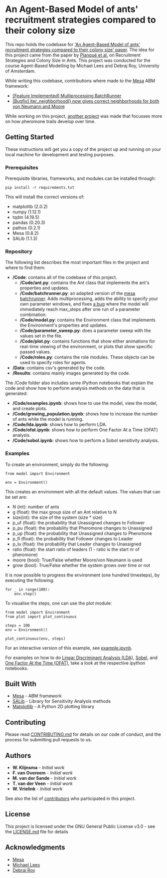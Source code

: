 # An Agent-Based Model of ants' recruitment strategies compared to their colony size

This repo holds the codebase for ['An Agent-Based Model of ants' recruitment strategies compared to their colony size' paper](TODO).
The idea for this project came from the paper by [Planqué et al.](https://www.ncbi.nlm.nih.gov/pmc/articles/PMC2915909/pdf/pone.0011664.pdf) on Recruitment Strategies and Colony Size in Ants.
This project was conducted for the course Agent-Based Modelling by Michael Lees and Debraj Roy, University of Amsterdam.

While writing this codebase, contributions where made to the [Mesa](https://github.com/projectmesa/mesa) ABM framework:
- [[Feature Implemented] Multiprocessing BatchRunner](https://github.com/projectmesa/mesa/pull/456)
- [[Bugfix] iter_neighborhood() now gives correct neighborhoods for both von Neumann and Moore](https://github.com/projectmesa/mesa/pull/459)

While working on this project, [another project](https://github.com/WouterVrielink/MC-ACO) was made that focusses more on how pheromone trails develop over time.

## Getting Started

These instructions will get you a copy of the project up and running on your local machine for development and testing purposes.

### Prerequisites

Prerequisite libraries, frameworks, and modules can be installed through:

```
pip install -r requirements.txt
```

This will install the correct versions of:
- matplotlib (2.0.2)
- numpy (1.12.1)
- tqdm (4.19.5)
- pandas (0.20.3)
- pathos (0.2.1)
- Mesa (0.8.2)
- SALib (1.1.3)

### Repository
The following list describes the most important files in the project and where to find them:
- **/Code**: contains all of the codebase of this project.
  - **/Code/ant.py**: contains the Ant class that implements the ant's properties and updates.
  - **/Code/batchrunner.py**: an adapted version of the [mesa batchrunner](https://github.com/projectmesa/mesa/blob/master/mesa/batchrunner.py). Adds multiprocessing, adds the ability to specify your own parameter windows, and fixes [a bug](https://github.com/projectmesa/mesa/issues/454) where the model will immediately reach max_steps after one run of a parameter combination.
  - **/Code/model.py**: contains the Environment class that implements the Environment's properties and updates.
  - **/Code/parameter_sweep.py**: does a parameter sweep with the values set in the file.
  - **/Code/plot.py**: contains functions that show either animations for real-time viewing of the environment, or plots that show specific passed values.
  - **/Code/roles.py**: contains the role modules. These objects can be used to specify roles for agents.
- **/Data**: contains csv's generated by the code.
- **/Results**: contains mainly images generated by the code.

The /Code folder also includes some iPython notebooks that explain the code and show how to perform analysis methods
 on the data that is generated:
- **/Code/examples.ipynb**: shows how to use the model, view the model, and create plots.
- **/Code/growing_population.ipynb**: shows how to increase the number of ants while the model is running.
- **/Code/lda.ipynb**: shows how to perform LDA.
- **/Code/ofat.ipynb**: shows how to perform One Factor At a Time (OFAT) analysis.
- **/Code/sobol.ipynb**: shows how to perform a Sobol sensitivity analysis.

### Examples
To create an environment, simply do the following:
```
from model import Environment

env = Environment()
```
This creates an environment with all the default values. The values that can be set are:
- N (int): number of ants
- g (float): the max group size of an Ant relative to N
- size(int): the size of the system (size * size)
- p_uf (float): the probability that Unassigned changes to Follower
- p_pu (float): the probability that Pheromone changes to Unassigned
- p_up (float): the probability that Unassigned changes to Pheromone
- p_fl (float): the probability that Follower changes to Leader
- p_lu (float): the probability that Leader changes to Unassigned
- ratio (float): the start ratio of leaders (1 - ratio is the start nr of pheromone)
- moore (bool): True/False whether Moore/von Neumann is used
- grow (bool): True/False whether the system grows over time or not

It is now possible to progress the environment (one hundred timesteps), by executing the following:
```
for _ in range(100):
    env.step()
```
To visualise the steps, one can use the plot module:
```
from model import Environment
from plot import plot_continuous

steps = 100
env = Environment()

plot_continuous(env, steps)
```

For an interactive version of this example, see [example.ipynb](https://github.com/WouterVrielink/recruitment_strategies_ABM/blob/master/Code/examples.ipynb).

For examples on how to do [Linear Discriminant Analysis (LDA)](https://github.com/WouterVrielink/recruitment_strategies_ABM/blob/master/Code/lda.ipynb), [Sobel](https://github.com/WouterVrielink/recruitment_strategies_ABM/blob/master/Code/sobol.ipynb), and [One Factor At the
Time (OFAT)](https://github.com/WouterVrielink/recruitment_strategies_ABM/blob/master/Code/ofat.ipynb), take a look at the respective ipython notebooks.

## Built With

* [Mesa](https://github.com/projectmesa/mesa) - ABM framework
* [SALib](https://github.com/SALib/SALib) - Library for Sensitivity Analysis methods
* [Matplotlib](https://matplotlib.org/) - A Python 2D plotting library

## Contributing

Please read [CONTRIBUTING.md](https://github.com/WouterVrielink/recruitment_strategies_ABM/CONTRIBUTING.md) for details on our code of conduct, and the process for submitting pull requests to us.

## Authors

* **W. Klijnsma** - *Initial work*
* **F. van Overeem** - *Initial work*
* **M. van der Sande** - *Initial work*
* **T. van der Veen** - *Initial work*
* **W. Vrielink** - *Initial work*

See also the list of [contributors](https://github.com/WouterVrielink/recruitment_strategies_ABM/graphs/contributors) who participated in this project.

## License

This project is licensed under the GNU General Public License v3.0 - see the [LICENSE.md](https://github.com/WouterVrielink/recruitment_strategies_ABM/LICENSE.md) file for details

## Acknowledgments

* [Mesa](https://github.com/projectmesa/mesa)
* [Michael Lees](https://mhlees.com/)
* [Debraj Roy](http://www.uva.nl/profiel/r/o/d.roy/d.roy.html)
